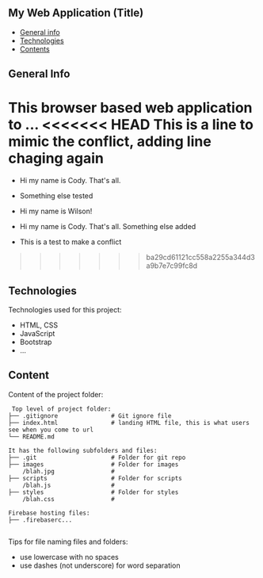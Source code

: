 ## My Web Application (Title)

* [General info](#general-info)
* [Technologies](#technologies)
* [Contents](#content)

## General Info
This browser based web application to ...
<<<<<<< HEAD
This is a line to mimic the conflict, adding line chaging again
=======
* Hi my name is Cody. That's all.

* Something else tested
* Hi my name is Wilson!

* Hi my name is Cody. That's all. Something else added
* This is a test to make a conflict
	
>>>>>>> ba29cd61121cc558a2255a344d3a9b7e7c99fc8d
## Technologies
Technologies used for this project:
* HTML, CSS
* JavaScript
* Bootstrap 
* ...
	
## Content
Content of the project folder:

```
 Top level of project folder: 
├── .gitignore               # Git ignore file
├── index.html               # landing HTML file, this is what users see when you come to url
└── README.md

It has the following subfolders and files:
├── .git                     # Folder for git repo
├── images                   # Folder for images
    /blah.jpg                # 
├── scripts                  # Folder for scripts
    /blah.js                 # 
├── styles                   # Folder for styles
    /blah.css                # 

Firebase hosting files: 
├── .firebaserc...


```

Tips for file naming files and folders:
* use lowercase with no spaces
* use dashes (not underscore) for word separation

